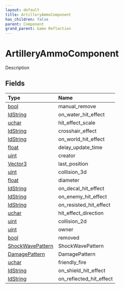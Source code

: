 ```yaml
---
layout: default
title: ArtilleryAmmoComponent
has_children: false
parent: Component
grand_parent: Game Reflection
---
```

# ArtilleryAmmoComponent
Description 

## Fields

| Type | Name |
|:----------|:--------------|
| [bool](/riftbreaker-wiki/docs/game-reflection/components/bool/) | manual_remove |
| [IdString](/riftbreaker-wiki/docs/game-reflection/components/id_string/) | on_water_hit_effect |
| [uchar](/riftbreaker-wiki/docs/game-reflection/enums/uchar/) | hit_effect_scale |
| [IdString](/riftbreaker-wiki/docs/game-reflection/components/id_string/) | crosshair_effect |
| [IdString](/riftbreaker-wiki/docs/game-reflection/components/id_string/) | on_world_hit_effect |
| [float](/riftbreaker-wiki/docs/game-reflection/components/float/) | delay_update_time |
| [uint](/riftbreaker-wiki/docs/game-reflection/components/uint/) | creator |
| [Vector3](/riftbreaker-wiki/docs/game-reflection/classes/vector3/) | last_position |
| [uint](/riftbreaker-wiki/docs/game-reflection/components/uint/) | collision_3d |
| [float](/riftbreaker-wiki/docs/game-reflection/components/float/) | diameter |
| [IdString](/riftbreaker-wiki/docs/game-reflection/components/id_string/) | on_decal_hit_effect |
| [IdString](/riftbreaker-wiki/docs/game-reflection/components/id_string/) | on_enemy_hit_effect |
| [IdString](/riftbreaker-wiki/docs/game-reflection/components/id_string/) | on_resisted_hit_effect |
| [uchar](/riftbreaker-wiki/docs/game-reflection/enums/uchar/) | hit_effect_direction |
| [uint](/riftbreaker-wiki/docs/game-reflection/components/uint/) | collision_2d |
| [uint](/riftbreaker-wiki/docs/game-reflection/components/uint/) | owner |
| [bool](/riftbreaker-wiki/docs/game-reflection/components/bool/) | removed |
| [ShockWavePattern](/riftbreaker-wiki/docs/game-reflection/classes/shock_wave_pattern/) | ShockWavePattern |
| [DamagePattern](/riftbreaker-wiki/docs/game-reflection/classes/damage_pattern/) | DamagePattern |
| [uchar](/riftbreaker-wiki/docs/game-reflection/enums/uchar/) | friendly_fire |
| [IdString](/riftbreaker-wiki/docs/game-reflection/components/id_string/) | on_shield_hit_effect |
| [IdString](/riftbreaker-wiki/docs/game-reflection/components/id_string/) | on_reflected_hit_effect |

